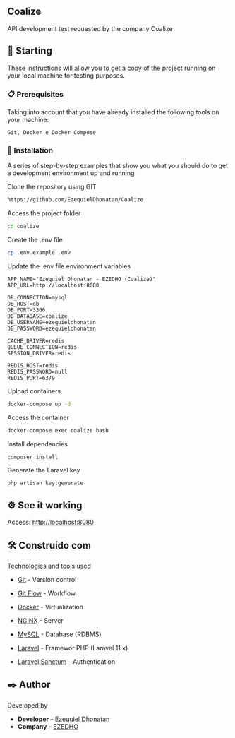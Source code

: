 ## Coalize

API development test requested by the company Coalize

## 🚀 Starting

These instructions will allow you to get a copy of the project running on your local machine for testing purposes.

### 📋 Prerequisites

Taking into account that you have already installed the following tools on your machine:

```
Git, Docker e Docker Compose
```

### 🔧 Installation

A series of step-by-step examples that show you what you should do to get a development environment up and running.

Clone the repository using GIT

```sh
https://github.com/EzequielDhonatan/Coalize
```

Access the project folder

```sh
cd coalize
```

Create the .env file
```sh
cp .env.example .env
```

Update the .env file environment variables
```dosini
APP_NAME="Ezequiel Dhonatan - EZEDHO (Coalize)"
APP_URL=http://localhost:8080

DB_CONNECTION=mysql
DB_HOST=db
DB_PORT=3306
DB_DATABASE=coalize
DB_USERNAME=ezequieldhonatan
DB_PASSWORD=ezequieldhonatan

CACHE_DRIVER=redis
QUEUE_CONNECTION=redis
SESSION_DRIVER=redis

REDIS_HOST=redis
REDIS_PASSWORD=null
REDIS_PORT=6379
```

Upload containers
```sh
docker-compose up -d
```

Access the container
```sh
docker-compose exec coalize bash
```

Install dependencies
```sh
composer install
```

Generate the Laravel key
```sh
php artisan key:generate
```



## ⚙️ See it working
Access: [http://localhost:8080](http://localhost:8080)



## 🛠️ Construído com

Technologies and tools used

* [Git](https://git-scm.com/doc) - Version control

* [Git Flow](https://www.atlassian.com/br/git/tutorials/comparing-workflows/gitflow-workflow) - Workflow

* [Docker](https://docs.docker.com/) - Virtualization

* [NGINX](https://docs.nginx.com/) - Server

* [MySQL](https://dev.mysql.com/doc/) - Database (RDBMS)

* [Laravel](https://laravel.com/docs/11.x) - Framewor PHP (Laravel 11.x)

* [Laravel Sanctum](https://laravel.com/docs/11.x/sanctum) - Authentication



## ✒️ Author

Developed by

* **Developer** - [Ezequiel Dhonatan](https://github.com/EequielDhonatan)
* **Company** - [EZEDHO](https://github.com/EZEDHO)
